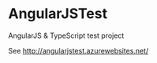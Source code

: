 AngularJSTest
=============

AngularJS &amp; TypeScript test project

See <http://angularjstest.azurewebsites.net/>
